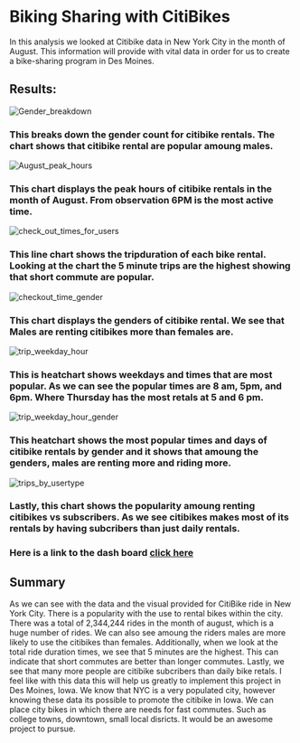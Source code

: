# Biking Sharing with CitiBikes
In this analysis we looked at Citibike data in New York City in the month of August. This information will provide with vital data in order for us to create a bike-sharing program in Des Moines. 

## Results: 
![Gender_breakdown](https://user-images.githubusercontent.com/117749494/223791443-bd8b5f61-c638-4948-96f6-73b04c97724d.png)

### This breaks down the gender count for citibike rentals. The chart shows that  citibike rental are popular amoung males.

![August_peak_hours](https://user-images.githubusercontent.com/117749494/223792461-f7b67f03-281a-47b3-857a-863266bc838a.png)

### This chart displays the peak hours of citibike rentals in the month of August. From observation 6PM is the most active time. 

![check_out_times_for_users](https://user-images.githubusercontent.com/117749494/223792486-593e7334-0df9-419c-bdd1-49811249e938.png)

### This line chart shows the tripduration of each bike rental. Looking at the chart the 5 minute trips are the highest showing that short commute are popular.

![checkout_time_gender](https://user-images.githubusercontent.com/117749494/223792498-317a7e96-7cbf-4b7b-ae01-0acf44bd9ea6.png)

### This chart displays the genders of citibike rental. We see that Males are renting citibikes more than females are. 

![trip_weekday_hour](https://user-images.githubusercontent.com/117749494/223792520-474275fe-81a0-4fdf-b5d2-8b656a768ca1.png)

### This is heatchart shows weekdays and times that are most popular. As we can see the popular times are 8 am, 5pm, and 6pm. Where Thursday has the most retals at 5 and 6 pm. 

![trip_weekday_hour_gender](https://user-images.githubusercontent.com/117749494/223792533-747d9409-56b9-4bd9-86b8-c3846993b097.png)

### This heatchart shows the most popular times and days of citibike rentals by gender and it shows that amoung the genders, males are renting more and riding more. 

![trips_by_usertype](https://user-images.githubusercontent.com/117749494/223792557-b5630bb6-9997-40fd-9ce9-a5bd83ce3bd2.png)

### Lastly, this chart shows the popularity amoung renting citibikes vs subscribers. As we see citibikes makes most of its rentals by having subcribers than just daily rentals. 

### Here is a link to the dash board [click here](https://public.tableau.com/views/Challenge_Citibike/Story1?:language=en-US&:display_count=n&:origin=viz_share_link)

## Summary
  As we can see with the data and the visual provided for CitiBike ride in New York City. There is a popularity with the use to rental bikes within the city. There was a total of 2,344,244 rides in the month of august, which is a huge number of rides. We can also see amoung the riders males are more likely to use the citibikes than females. Additionally, when we look at the total ride duration times, we see that 5 minutes are the highest. This can indicate that short commutes are better than longer commutes. Lastly, we see that many more people are citibike subcribers than daily bike retals. I feel like with this data this will help us greatly to implement this project in Des Moines, Iowa. We know that NYC is a very populated city, however knowing these data its possible to promote the citibike in Iowa. We can place city bikes in which there are needs for fast commutes. Such as college towns, downtown, small local disricts. It would be an awesome project to pursue.
